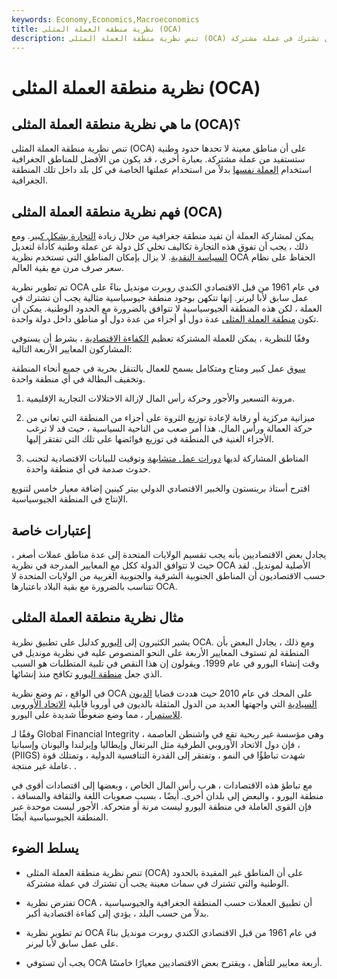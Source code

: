 ```yaml
---
keywords: Economy,Economics,Macroeconomics
title: نظرية منطقة العملة المثلى (OCA)
description: تنص نظرية منطقة العملة المثلى (OCA) على أن هناك مناطق ، لا تحدها حدود وطنية ، يجب أن تشترك في عملة مشتركة.
---
```


# نظرية منطقة العملة المثلى (OCA)
## ما هي نظرية منطقة العملة المثلى (OCA)؟

تنص نظرية منطقة العملة المثلى (OCA) على أن مناطق معينة لا تحدها حدود وطنية ستستفيد من عملة مشتركة. بعبارة أخرى ، قد يكون من الأفضل للمناطق الجغرافية استخدام [العملة نفسها](/currency) بدلاً من استخدام عملتها الخاصة في كل بلد داخل تلك المنطقة الجغرافية.

## فهم نظرية منطقة العملة المثلى (OCA)

يمكن لمشاركة العملة أن تفيد منطقة جغرافية من خلال زيادة [التجارة بشكل كبير](/trade). ومع ذلك ، يجب أن تفوق هذه التجارة تكاليف تخلي كل دولة عن عملة وطنية كأداة لتعديل [السياسة النقدية](/monetarypolicy). لا يزال بإمكان المناطق التي تستخدم نظرية OCA الحفاظ على نظام سعر صرف مرن مع بقية العالم.

تم تطوير نظرية OCA في عام 1961 من قبل الاقتصادي الكندي روبرت مونديل بناءً على عمل سابق لأبا ليرنر. إنها تتكهن بوجود منطقة جيوسياسية مثالية يجب أن تشترك في العملة ، لكن هذه المنطقة الجيوسياسية لا تتوافق بالضرورة مع الحدود الوطنية. يمكن أن تكون [منطقة العملة المثلى](/optimal-currency-area) عدة دول أو أجزاء من عدة دول أو مناطق داخل دولة واحدة.

وفقًا للنظرية ، يمكن للعملة المشتركة تعظيم [الكفاءة الاقتصادية](/economic_efficiency) ، بشرط أن يستوفي المشاركون المعايير الأربعة التالية:

[سوق](/labor-market) عمل كبير ومتاح ومتكامل يسمح للعمال بالتنقل بحرية في جميع أنحاء المنطقة وتخفيف البطالة في أي منطقة واحدة.

1. مرونة التسعير والأجور وحركة رأس المال لإزالة الاختلالات التجارية الإقليمية.

1. ميزانية مركزية أو رقابة لإعادة توزيع الثروة على أجزاء من المنطقة التي تعاني من حركة العمالة ورأس المال. هذا أمر صعب من الناحية السياسية ، حيث قد لا ترغب الأجزاء الغنية في المنطقة في توزيع فوائضها على تلك التي تفتقر إليها.

1. المناطق المشاركة لديها [دورات عمل متشابهة](/businesscycle) وتوقيت للبيانات الاقتصادية لتجنب حدوث صدمة في أي منطقة واحدة.

اقترح أستاذ برينستون والخبير الاقتصادي الدولي بيتر كينين إضافة معيار خامس لتنويع الإنتاج في المنطقة الجيوسياسية.

## إعتبارات خاصة

يجادل بعض الاقتصاديين بأنه يجب تقسيم الولايات المتحدة إلى عدة مناطق عملات أصغر ، حيث لا تتوافق الدولة ككل مع المعايير المدرجة في نظرية OCA الأصلية لمونديل. لقد حسب الاقتصاديون أن المناطق الجنوبية الشرقية والجنوبية الغربية من الولايات المتحدة لا تتناسب بالضرورة مع بقية البلاد باعتبارها OCA.

## مثال نظرية منطقة العملة المثلى

يشير الكثيرون إلى [اليورو](/euro) كدليل على تطبيق نظرية OCA. ومع ذلك ، يجادل البعض بأن المنطقة لم تستوف المعايير الأربعة على النحو المنصوص عليه في نظرية مونديل في وقت إنشاء اليورو في عام 1999. ويقولون إن هذا النقص في تلبية المتطلبات هو السبب الذي جعل [منطقة اليورو](/eurozone) تكافح منذ إنشائها.

في الواقع ، تم وضع نظرية OCA على المحك في عام 2010 حيث هددت قضايا [الديون السيادية](/sovereign-debt) التي واجهتها العديد من الدول المثقلة بالديون في أوروبا قابلية [الاتحاد الأوروبي للاستمرار](/europeanunion) ، مما وضع ضغوطًا شديدة على اليورو.

وفقًا لـ Global Financial Integrity ، وهي مؤسسة غير ربحية تقع في واشنطن العاصمة ، فإن دول الاتحاد الأوروبي الطرفية مثل البرتغال وإيطاليا وإيرلندا واليونان وإسبانيا (PIIGS) شهدت تباطؤًا في النمو ، وتفتقر إلى القدرة التنافسية الدولية ، وتمتلك قوة عاملة غير منتجة. .

مع تباطؤ هذه الاقتصادات ، هرب رأس المال الخاص ، وبعضها إلى اقتصادات أقوى في منطقة اليورو ، والبعض إلى بلدان أخرى. أيضًا ، بسبب صعوبات اللغة والثقافة والمسافة ، فإن القوى العاملة في منطقة اليورو ليست مرنة أو متحركة. الأجور ليست موحدة عبر المنطقة الجيوسياسية أيضًا.

## يسلط الضوء

- تنص نظرية منطقة العملة المثلى (OCA) على أن المناطق غير المقيدة بالحدود الوطنية والتي تشترك في سمات معينة يجب أن تشترك في عملة مشتركة.

- تفترض نظرية OCA أن تطبيق العملات حسب المنطقة الجغرافية والجيوسياسية ، بدلاً من حسب البلد ، يؤدي إلى كفاءة اقتصادية أكبر.

- تم تطوير نظرية OCA في عام 1961 من قبل الاقتصادي الكندي روبرت مونديل بناءً على عمل سابق لأبا ليرنر.

- يجب أن تستوفي OCA أربعة معايير للتأهل ، ويقترح بعض الاقتصاديين معيارًا خامسًا.

